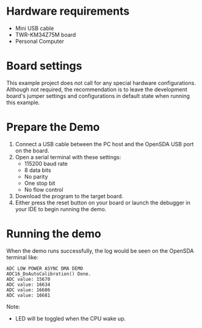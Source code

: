 Hardware requirements
===================
- Mini USB cable
- TWR-KM34Z75M board
- Personal Computer

Board settings
============
This example project does not call for any special hardware configurations.
Although not required, the recommendation is to leave the development board's jumper settings
and configurations in default state when running this example.

Prepare the Demo
===============
1.  Connect a USB cable between the PC host and the OpenSDA USB port on the board.
2.  Open a serial terminal with these settings:
    - 115200 baud rate
    - 8 data bits
    - No parity
    - One stop bit
    - No flow control
3.  Download the program to the target board.
4.  Either press the reset button on your board or launch the debugger in your IDE to begin running
    the demo.

Running the demo
===============
When the demo runs successfully, the log would be seen on the OpenSDA terminal like:

~~~~~~~~~~~~~~~~~~~~~~~~~~~~~~~~~~~~~~~~~~~~~~~~~~~~~~~~~~~~~~~~~~~~~~~
ADC LOW POWER ASYNC DMA DEMO
ADC16_DoAutoCalibration() Done.
ADC value: 15670
ADC value: 16634
ADC value: 16686
ADC value: 16681

~~~~~~~~~~~~~~~~~~~~~~~~~~~~~~~~~~~~~~~~~~~~~~~~~~~~~~~~~~~~~~~~~~~~~~~~~

Note:
 - LED will be toggled when the CPU wake up.

